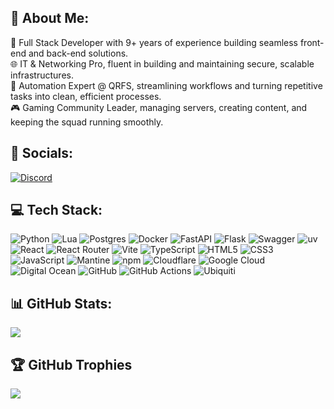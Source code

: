 ## 🦊 About Me:
🍔 Full Stack Developer with 9+ years of experience building seamless front-end and back-end solutions.<br>
🌐 IT & Networking Pro, fluent in building and maintaining secure, scalable infrastructures.<br>
🤖 Automation Expert @ QRFS, streamlining workflows and turning repetitive tasks into clean, efficient processes.<br>
🎮 Gaming Community Leader, managing servers, creating content, and keeping the squad running smoothly.


## 🔗 Socials:
[![Discord](https://img.shields.io/badge/Discord-%237289DA.svg?logo=discord&logoColor=white)](https://discord.fallenservers.com) 

## 💻 Tech Stack:
![Python](https://img.shields.io/badge/python-3670A0?style=for-the-badge&logo=python&logoColor=ffdd54)  ![Lua](https://img.shields.io/badge/lua-%232C2D72.svg?style=for-the-badge&logo=lua&logoColor=white)  ![Postgres](https://img.shields.io/badge/postgres-%23316192.svg?style=for-the-badge&logo=postgresql&logoColor=white)  ![Docker](https://img.shields.io/badge/docker-%230db7ed.svg?style=for-the-badge&logo=docker&logoColor=white)  ![FastAPI](https://img.shields.io/badge/FastAPI-005571?style=for-the-badge&logo=fastapi)  ![Flask](https://img.shields.io/badge/flask-%23000.svg?style=for-the-badge&logo=flask&logoColor=white)  ![Swagger](https://img.shields.io/badge/-Swagger-%23Clojure?style=for-the-badge&logo=swagger&logoColor=black)  ![uv](https://img.shields.io/badge/uv-purple?style=for-the-badge&logo=uv&logoColor=%23DE5FE9)  ![React](https://img.shields.io/badge/react-%2320232a.svg?style=for-the-badge&logo=react&logoColor=%2361DAFB)  ![React Router](https://img.shields.io/badge/React_Router-CA4245?style=for-the-badge&logo=react-router&logoColor=white)  ![Vite](https://img.shields.io/badge/vite-%23646CFF.svg?style=for-the-badge&logo=vite&logoColor=white)  ![TypeScript](https://img.shields.io/badge/typescript-%23007ACC.svg?style=for-the-badge&logo=typescript&logoColor=white)  ![HTML5](https://img.shields.io/badge/html5-%23E34F26.svg?style=for-the-badge&logo=html5&logoColor=white)  ![CSS3](https://img.shields.io/badge/CSS3-1572B6?style=for-the-badge&logo=css3&logoColor=white)  ![JavaScript](https://img.shields.io/badge/javascript-%23323330.svg?style=for-the-badge&logo=javascript&logoColor=%23F7DF1E)  ![Mantine](https://img.shields.io/badge/Mantine-ffffff?style=for-the-badge&logo=Mantine&logoColor=339af0)  ![npm](https://img.shields.io/badge/NPM-%23CB3837.svg?style=for-the-badge&logo=npm&logoColor=white)  ![Cloudflare](https://img.shields.io/badge/Cloudflare-F38020?style=for-the-badge&logo=Cloudflare&logoColor=white)  ![Google Cloud](https://img.shields.io/badge/GoogleCloud-%234285F4.svg?style=for-the-badge&logo=google-cloud&logoColor=white)  ![Digital Ocean](https://img.shields.io/badge/DigitalOcean-%230167ff.svg?style=for-the-badge&logo=digitalOcean&logoColor=white)  ![GitHub](https://img.shields.io/badge/github-%23121011.svg?style=for-the-badge&logo=github&logoColor=white)  ![GitHub Actions](https://img.shields.io/badge/github%20actions-%232671E5.svg?style=for-the-badge&logo=githubactions&logoColor=white)  ![Ubiquiti](https://img.shields.io/badge/ubiquiti-%230559C9.svg?style=for-the-badge&logo=ubiquiti&logoColor=white)

## 📊 GitHub Stats:
![](https://nirzak-streak-stats.vercel.app/?user=TristanPFox&theme=react&hide_border=true)<br/>

## 🏆 GitHub Trophies
![](https://github-profile-trophy.vercel.app/?username=TristanPFox&theme=discord&no-frame=true&no-bg=false&margin-w=4&title=Commits,Experience,Issues,Followers)

